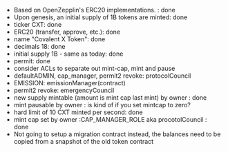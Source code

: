 - Based on OpenZepplin's ERC20 implementations. : done
- Upon genesis, an initial supply of 1B tokens are minted: done
- ticker CXT: done
- ERC20 (transfer, approve, etc.): done
- name "Covalent X Token": done
- decimals 18: done
- initial supply 1B - same as today: done
- permit: done
- consider ACLs to separate out mint-cap, mint and pause
- defaultADMIN, cap_manager, permit2 revoke: protocolCouncil
- EMISSION: emissionManager(contract)
- permit2 revoke: emergencyCouncil
- new supply mintable (amount is mint cap last mint) by owner : done
- mint pausable by owner : is kind of if you set mintcap to zero?
- hard limit of 10 CXT minted per second: done
- mint cap set by owner :CAP_MANAGER_ROLE aka procotolCouncil : done
- Not going to setup a migration contract instead, the balances need to be copied from a snapshot of the old token contract